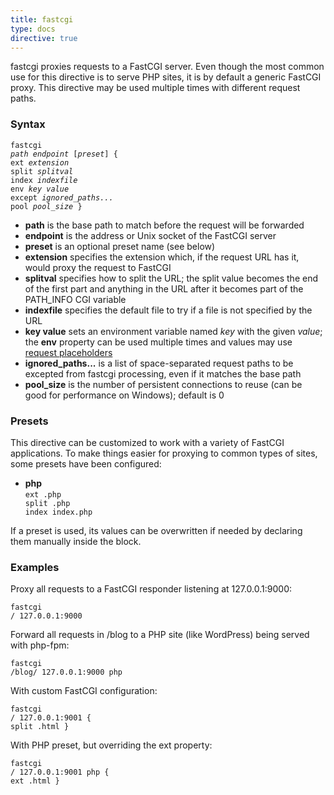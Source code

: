 ```yaml
---
title: fastcgi
type: docs
directive: true
---
```


fastcgi proxies requests to a FastCGI server. Even though the most common use for this directive is to serve PHP sites, it is by default a generic FastCGI proxy. This directive may be used multiple times with different request paths.

### Syntax

<code class="block"><span class="hl-directive">fastcgi</span> <span class="hl-arg"><i>path endpoint</i> [<i>preset</i>]</span> {
    <span class="hl-subdirective">ext</span>    <i>extension</i>
    <span class="hl-subdirective">split</span>  <i>splitval</i>
    <span class="hl-subdirective">index</span>  <i>indexfile</i>
    <span class="hl-subdirective">env</span>    <i>key value</i>
    <span class="hl-subdirective">except</span> <i>ignored_paths...</i>
    <span class="hl-subdirective">pool</span>   <i>pool_size</i>
}</code>

*   **path** is the base path to match before the request will be forwarded
*   **endpoint** is the address or Unix socket of the FastCGI server
*   **preset** is an optional preset name (see below)
*   **extension** specifies the extension which, if the request URL has it, would proxy the request to FastCGI
*   **splitval** specifies how to split the URL; the split value becomes the end of the first part and anything in the URL after it becomes part of the PATH_INFO CGI variable
*   **indexfile** specifies the default file to try if a file is not specified by the URL
*   **key value** sets an environment variable named _key_ with the given _value_; the **env** property can be used multiple times and values may use [request placeholders](/docs/placeholders)
*   **ignored_paths...** is a list of space-separated request paths to be excepted from fastcgi processing, even if it matches the base path
*   **pool_size** is the number of persistent connections to reuse (can be good for performance on Windows); default is 0

### Presets

This directive can be customized to work with a variety of FastCGI applications. To make things easier for proxying to common types of sites, some presets have been configured:

*   **php**  
    <code class="block"><span class="hl-subdirective">ext</span> .php
<span class="hl-subdirective">split</span> .php
<span class="hl-subdirective">index</span> index.php</code>

If a preset is used, its values can be overwritten if needed by declaring them manually inside the block.

### Examples

Proxy all requests to a FastCGI responder listening at 127.0.0.1:9000:

<code class="block"><span class="hl-directive">fastcgi</span> <span class="hl-arg">/ 127.0.0.1:9000</span></code>

Forward all requests in /blog to a PHP site (like WordPress) being served with php-fpm:

<code class="block"><span class="hl-directive">fastcgi</span> <span class="hl-arg">/blog/ 127.0.0.1:9000 php</span></code>

With custom FastCGI configuration:

<code class="block"><span class="hl-directive">fastcgi</span> <span class="hl-arg">/ 127.0.0.1:9001</span> {
	<span class="hl-subdirective">split</span> .html
}</code>

With PHP preset, but overriding the ext property:

<code class="block"><span class="hl-directive">fastcgi</span> <span class="hl-arg">/ 127.0.0.1:9001 php</span> {
	<span class="hl-subdirective">ext</span> .html
}</code>
